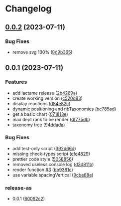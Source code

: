 # Changelog

## [0.0.2](https://github.com/cheminfo/react-tree-svg/compare/v0.0.1...v0.0.2) (2023-07-11)


### Bug Fixes

* remove svg 100% ([8d9b365](https://github.com/cheminfo/react-tree-svg/commit/8d9b365ad6133460b16d3df2b25bd5e20825ed29))

## 0.0.1 (2023-07-11)


### Features

* add lactame release ([2b4289a](https://github.com/cheminfo/react-tree-svg/commit/2b4289a4db5c9ff2a30b21c072739fdf9b0fec47))
* create working version ([c520d83](https://github.com/cheminfo/react-tree-svg/commit/c520d83dca4b9ff7537cd877091b0e5ab528b43c))
* display reactions ([d84e82c](https://github.com/cheminfo/react-tree-svg/commit/d84e82c7a71a665aa70d8b1fad76a7bbbc80eb21))
* dynamic positioning and nbTaxonomies ([bc785ad](https://github.com/cheminfo/react-tree-svg/commit/bc785ad2f437dff71c6cae92f9ecd1b971769086))
* get a basic chart ([071813e](https://github.com/cheminfo/react-tree-svg/commit/071813e73a22ba84e626dc264873993ff1b9893a))
* max dept rank to be render ([df775db](https://github.com/cheminfo/react-tree-svg/commit/df775db5494c1cf30c09b3c9cd21336d4b27277e))
* taxonomy tree ([94ddada](https://github.com/cheminfo/react-tree-svg/commit/94ddada6463e9bf69b361f7ca263d9255cf5a108))


### Bug Fixes

* add test-only script ([392d66d](https://github.com/cheminfo/react-tree-svg/commit/392d66d8ec5e8bfd98fdf9181b6578160f9aed3c))
* missing check-types script ([efe4829](https://github.com/cheminfo/react-tree-svg/commit/efe48292525df7595b55a2328e98b99e7883c811))
* prettier code style ([5058856](https://github.com/cheminfo/react-tree-svg/commit/50588560f9a2dd487313bc5fd29e799e0bc8b54d))
* removed useless console log ([d3d811b](https://github.com/cheminfo/react-tree-svg/commit/d3d811ba3f78c61e2f83ac17724f98f1ff22b07d))
* render function [#3](https://github.com/cheminfo/react-tree-svg/issues/3) ([bb9381c](https://github.com/cheminfo/react-tree-svg/commit/bb9381c68d5c025fa480676b38aeeb993d10673a))
* use variable spacingVertical ([9cbe88e](https://github.com/cheminfo/react-tree-svg/commit/9cbe88e5dde392bd4feede72ccd17002417b9927))


### release-as

* 0.0.1 ([60062c2](https://github.com/cheminfo/react-tree-svg/commit/60062c250039532c58a47fb41a20e7780c5779a1))
